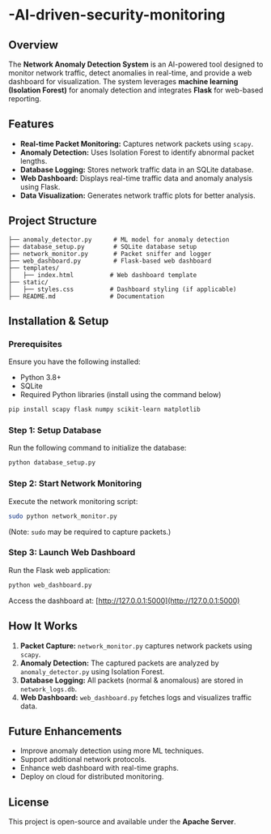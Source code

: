# -AI-driven-security-monitoring

## Overview
The **Network Anomaly Detection System** is an AI-powered tool designed to monitor network traffic, detect anomalies in real-time, and provide a web dashboard for visualization. The system leverages **machine learning (Isolation Forest)** for anomaly detection and integrates **Flask** for web-based reporting.

## Features
- **Real-time Packet Monitoring:** Captures network packets using `scapy`.
- **Anomaly Detection:** Uses Isolation Forest to identify abnormal packet lengths.
- **Database Logging:** Stores network traffic data in an SQLite database.
- **Web Dashboard:** Displays real-time traffic data and anomaly analysis using Flask.
- **Data Visualization:** Generates network traffic plots for better analysis.

## Project Structure
```
├── anomaly_detector.py      # ML model for anomaly detection
├── database_setup.py        # SQLite database setup
├── network_monitor.py       # Packet sniffer and logger
├── web_dashboard.py         # Flask-based web dashboard
├── templates/
│   ├── index.html          # Web dashboard template
├── static/
│   ├── styles.css          # Dashboard styling (if applicable)
├── README.md               # Documentation
```

## Installation & Setup
### Prerequisites
Ensure you have the following installed:
- Python 3.8+
- SQLite
- Required Python libraries (install using the command below)

```sh
pip install scapy flask numpy scikit-learn matplotlib
```

### Step 1: Setup Database
Run the following command to initialize the database:
```sh
python database_setup.py
```

### Step 2: Start Network Monitoring
Execute the network monitoring script:
```sh
sudo python network_monitor.py
```
(Note: `sudo` may be required to capture packets.)

### Step 3: Launch Web Dashboard
Run the Flask web application:
```sh
python web_dashboard.py
```
Access the dashboard at: [http://127.0.0.1:5000](http://127.0.0.1:5000)

## How It Works
1. **Packet Capture:** `network_monitor.py` captures network packets using `scapy`.
2. **Anomaly Detection:** The captured packets are analyzed by `anomaly_detector.py` using Isolation Forest.
3. **Database Logging:** All packets (normal & anomalous) are stored in `network_logs.db`.
4. **Web Dashboard:** `web_dashboard.py` fetches logs and visualizes traffic data.

## Future Enhancements
- Improve anomaly detection using more ML techniques.
- Support additional network protocols.
- Enhance web dashboard with real-time graphs.
- Deploy on cloud for distributed monitoring.

## License
This project is open-source and available under the **Apache Server**.

